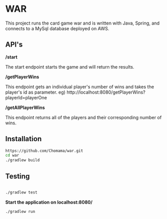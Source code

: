 # WAR

This project runs the card game war and is written with Java, Spring, and connects to a MySql database deployed on AWS.


## API's

**/start**

The start endpoint starts the game and will return the results. 

**/getPlayerWins**

This endpoint gets an individual player's number of wins and takes the player's id as parameter.
eg) http://localhost:8080/getPlayerWins?playerId=playerOne

**/getAllPlayerWins**

This endpoint returns all of the players and their corresponding number of wins.

## Installation 

```bash
https://github.com/Chomama/war.git
cd war
./gradlew build
```

## Testing

```bash

./gradlew test

```


**Start the application on localhost:8080/**

```
./gradlew run

```

